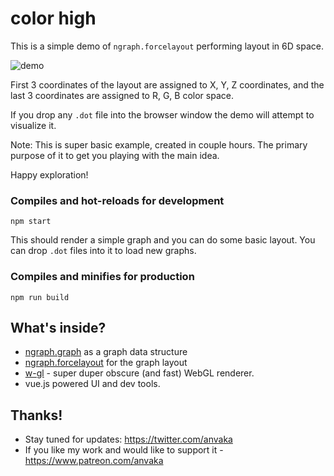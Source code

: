 # color high

This is a simple demo of `ngraph.forcelayout` performing layout in 6D space.

![demo](https://i.imgur.com/Sf7CqtM.png)

First 3 coordinates of the layout are assigned to X, Y, Z coordinates, and the last
3 coordinates are assigned to R, G, B color space.

If you drop any `.dot` file into the browser window the demo will attempt to visualize it.

Note: This is super basic example, created in couple hours. The primary purpose of it to get you playing
with the main idea.

Happy exploration!

### Compiles and hot-reloads for development

```
npm start
```

This should render a simple graph and you can do some basic layout. You can drop `.dot` files into it
to load new graphs.

### Compiles and minifies for production

```
npm run build
```

## What's inside?

* [ngraph.graph](https://github.com/anvaka/ngraph.graph) as a graph data structure
* [ngraph.forcelayout](https://github.com/anvaka/ngraph.forcelayout) for the graph layout
* [w-gl](https://github.com/anvaka/w-gl) - super duper obscure (and fast) WebGL renderer.
* vue.js powered UI and dev tools.

## Thanks!

* Stay tuned for updates: https://twitter.com/anvaka
* If you like my work and would like to support it - https://www.patreon.com/anvaka